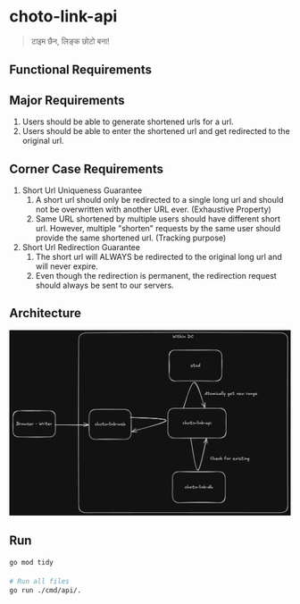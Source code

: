 # choto-link-api

> टाइम छैन, लिङ्क छोटो बना!

## Functional Requirements

## Major Requirements

1. Users should be able to generate shortened urls for a url.
2. Users should be able to enter the shortened url and get redirected to the original url.

## Corner Case Requirements

1. Short Url Uniqueness Guarantee
   1. A short url should only be redirected to a single long url and should not be overwritten with another URL ever. (Exhaustive Property)
   2. Same URL shortened by multiple users should have different short url. However, multiple "shorten" requests by the same user should provide the same shortened url. (Tracking purpose)
2. Short Url Redirection Guarantee
   1. The short url will ALWAYS be redirected to the original long url and will never expire.
   2. Even though the redirection is permanent, the redirection request should always be sent to our servers.


## Architecture

![Choto Link Architecture](docs/architecture.png)

## Run

```bash
go mod tidy

# Run all files
go run ./cmd/api/.
```